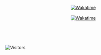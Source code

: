 <p align="center"> 

<a href="https://wakatime.com/@sqdAva" target="_blank"> 



<img alt="Wakatime" src="https://wakatime.com/badge/user/c3703601-b13a-4039-97b9-e81a4c94a280.svg"/>
<br/>
<br/> 

<img alt="Wakatime" src="https://github-readme-stats.vercel.app/api/wakatime?username=sqdAva&layout=compact&custom_title=My%20Week&hide_border=true&theme=dark"/> 

</a> 

<br/><br/> 

<br/> 

<img alt="Visitors" src="https://visitor-badge.laobi.icu/badge?page_id=sqdAva"/> 

 </p> 






